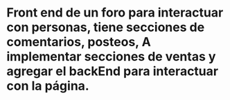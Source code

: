 # Front end de un foro para interactuar con personas, tiene secciones de comentarios, posteos, A implementar secciones de ventas y agregar el backEnd para interactuar con la página.
